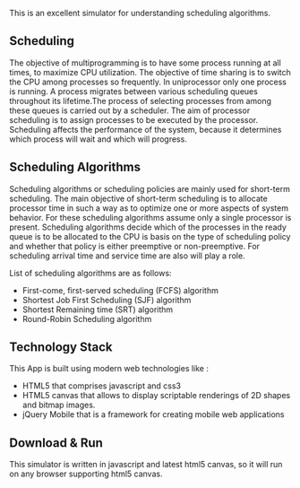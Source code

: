 

This is an excellent simulator for understanding scheduling algorithms.

<h2> Scheduling </h2>

The objective of multiprogramming is to have some process running at all times, to maximize CPU utilization.
The objective of time sharing is to switch the CPU among processes so frequently. In uniprocessor only one
process is running. A process migrates between various scheduling queues throughout its lifetime.The process
of selecting processes from among these queues is carried out by a scheduler. The aim of processor scheduling
is to assign processes to be executed by the processor. Scheduling affects the performance of the system,
because it determines which process will wait and which will progress.


<h2> Scheduling Algorithms </h2>


Scheduling algorithms or scheduling policies are mainly used for short-term scheduling. The main objective of
short-term scheduling is to allocate processor time in such a way as to optimize one or more aspects of system behavior.
For these scheduling algorithms assume only a single processor is present. Scheduling algorithms decide which of the processes
in the ready queue is to be allocated to the CPU is basis on the type of scheduling policy and whether that policy is either
preemptive or non-preemptive. For scheduling arrival time and service time are also will play a role.

List of scheduling algorithms are as follows:

 -	First-come, first-served scheduling (FCFS) algorithm
 -	Shortest Job First Scheduling (SJF) algorithm
 -	Shortest Remaining time (SRT) algorithm
 -	Round-Robin Scheduling algorithm


<h2> Technology Stack </h2>

This App is built using modern web technologies like :

 - HTML5 that comprises javascript and css3
 - HTML5 canvas that allows to display scriptable renderings of 2D shapes and bitmap images.
 - jQuery Mobile that is a framework for creating mobile web applications

<h2> Download & Run </h2>

This simulator is written in javascript and latest html5 canvas, so it will run on any browser supporting html5 canvas.